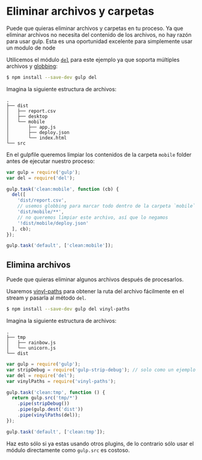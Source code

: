 # Eliminar archivos y carpetas

Puede que quieras eliminar archivos y carpetas en tu proceso. Ya que eliminar archivos no necesita del contenido de los archivos, no hay razón para usar gulp. Esta es una oportunidad excelente para simplemente usar un modulo de node

Utilicemos el módulo [`del`](https://github.com/sindresorhus/del) para este ejemplo ya que soporta múltiples archivos y [globbing](https://github.com/sindresorhus/multimatch#globbing-patterns):

```sh
$ npm install --save-dev gulp del
```

Imagina la siguiente estructura de archivos:

```
.
├── dist
│   ├── report.csv
│   ├── desktop
│   └── mobile
│       ├── app.js
│       ├── deploy.json
│       └── index.html
└── src
```

En el gulpfile queremos limpiar los contenidos de la carpeta `mobile` folder antes de ejecutar nuestro proceso:

```js
var gulp = require('gulp');
var del = require('del');

gulp.task('clean:mobile', function (cb) {
  del([
    'dist/report.csv',
    // usemos globbing para marcar todo dentro de la carpeta `mobile`
    'dist/mobile/**',
    // no queremos limpiar este archivo, así que lo negamos
    '!dist/mobile/deploy.json'
  ], cb);
});

gulp.task('default', ['clean:mobile']);
```

## Elimina archivos

Puede que quieras eliminar algunos archivos después de procesarlos.

Usaremos [vinyl-paths](https://github.com/sindresorhus/vinyl-paths) para obtener la ruta del archivo fácilmente en el stream y pasarla al método `del`.

```sh
$ npm install --save-dev gulp del vinyl-paths
```

Imagina la siguiente estructura de archivos:

```
.
├── tmp
│   ├── rainbow.js
│   └── unicorn.js
└── dist
```

```js
var gulp = require('gulp');
var stripDebug = require('gulp-strip-debug'); // solo como un ejemplo
var del = require('del');
var vinylPaths = require('vinyl-paths');

gulp.task('clean:tmp', function () {
  return gulp.src('tmp/*')
    .pipe(stripDebug())
    .pipe(gulp.dest('dist'))
    .pipe(vinylPaths(del));
});

gulp.task('default', ['clean:tmp']);
```

Haz esto sólo si ya estas usando otros plugins, de lo contrario sólo usar el módulo directamente como `gulp.src` es costoso.
